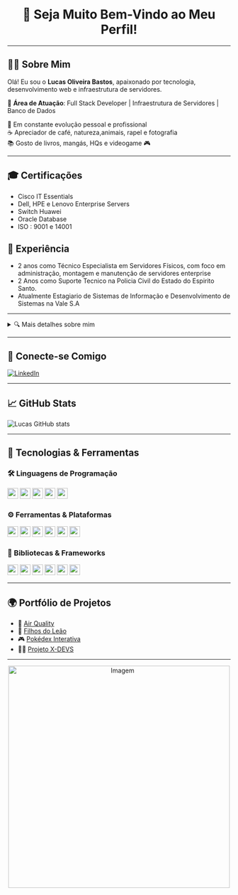 <!-- Título -->
<h1 align="center">👋 Seja Muito Bem-Vindo ao Meu Perfil!</h1>

---

## 👨‍💻 Sobre Mim

Olá! Eu sou o **Lucas Oliveira Bastos**, apaixonado por tecnologia, desenvolvimento web e infraestrutura de servidores. 

🎯 **Área de Atuação**: Full Stack Developer | Infraestrutura de Servidores | Banco de Dados

🌱 Em constante evolução pessoal e profissional  
☕ Apreciador de café, natureza,animais, rapel e fotografia  
📚 Gosto de livros, mangás, HQs e videogame 🎮  

---

## 🎓 Certificações
- Cisco IT Essentials
- Dell, HPE e Lenovo Enterprise Servers
- Switch Huawei
- Oracle Database
- ISO : 9001 e 14001

## 💼 Experiência
- 2 anos como Técnico Especialista em Servidores Físicos, com foco em administração, montagem e manutenção de servidores enterprise
- 2 Anos como Suporte Tecnico na Policia Civil do Estado do Espirito Santo.
- Atualmente Estagiario de Sistemas de Informação e Desenvolvimento de Sistemas na Vale S.A
---

<details>
  <summary>🔍 Mais detalhes sobre mim</summary>

  - Tenho 27 anos e moro no Brasil 🇧🇷  
  - Fluente em inglês 🇬🇧  
  - Experiência prática em desenvolvimento full stack e administração de servidores físicos  
  - Aprecio a interseção entre hardware e software, sempre buscando soluções completas e eficientes  

</details>

---

## 🔗 Conecte-se Comigo

[![LinkedIn](https://img.shields.io/badge/-LinkedIn-0077B5?style=for-the-badge&logo=linkedin&logoColor=white)](https://www.linkedin.com/in/lucas-oliveira-bastos/)

---

## 📈 GitHub Stats

![Lucas GitHub stats](https://gh-readme-stats.vercel.app/api?username=Lucas-dev98&show_icons=true&theme=gotham)


---

## 🧰 Tecnologias & Ferramentas

### 🛠️ Linguagens de Programação
<p>
  <img src="https://cdn.jsdelivr.net/gh/devicons/devicon/icons/html5/html5-original.svg" height="24" />
  <img src="https://cdn.jsdelivr.net/gh/devicons/devicon/icons/css3/css3-original.svg" height="24" />
  <img src="https://cdn.jsdelivr.net/gh/devicons/devicon/icons/javascript/javascript-plain.svg" height="24" />
  <img src="https://cdn.jsdelivr.net/gh/devicons/devicon/icons/python/python-original.svg" height="24" />
  <img src="https://cdn.jsdelivr.net/gh/devicons/devicon/icons/mysql/mysql-original.svg" height="24" />
</p>

### ⚙️ Ferramentas & Plataformas
<p>
  <img src="https://cdn.jsdelivr.net/gh/devicons/devicon/icons/git/git-original.svg" height="24" />
  <img src="https://cdn.jsdelivr.net/gh/devicons/devicon/icons/mysql/mysql-original.svg" height="24" />
  <img src="https://cdn.jsdelivr.net/gh/devicons/devicon/icons/mariadb/mariadb-original.svg" height="24" />
  <img src="https://cdn.jsdelivr.net/gh/devicons/devicon/icons/vscode/vscode-original.svg" height="24" />
  <img src="https://cdn.jsdelivr.net/gh/devicons/devicon/icons/figma/figma-original.svg" height="24" />
  <img src="https://cdn.jsdelivr.net/gh/devicons/devicon/icons/canva/canva-original.svg" height="24" />
</p>

### 🚀 Bibliotecas & Frameworks
<p>
  <img src="https://cdn.jsdelivr.net/gh/devicons/devicon/icons/react/react-original.svg" height="24" />
  <img src="https://cdn.jsdelivr.net/gh/devicons/devicon/icons/bootstrap/bootstrap-plain.svg" height="24" />
  <img src="https://cdn.jsdelivr.net/gh/devicons/devicon/icons/angularjs/angularjs-original.svg" height="24" />
  <img src="https://cdn.jsdelivr.net/gh/devicons/devicon/icons/mongodb/mongodb-original.svg" height="24" />
  <img src="https://cdn.jsdelivr.net/gh/devicons/devicon/icons/express/express-original.svg" height="24" />
  <img src="https://cdn.jsdelivr.net/gh/devicons/devicon/icons/nodejs/nodejs-original.svg" height="24" />
</p>

---

## 🌍 Portfólio de Projetos

- 🌿 [Air Quality](https://airquality-vqcq.onrender.com/)
- 🦁 [Filhos do Leão](https://filhosdoleao.netlify.app/)
- 🎮 [Pokédex Interativa](https://github.com/Lucas-dev98/projeto-pokedex)
- 👨‍💻 [Projeto X-DEVS](https://github.com/Lucas-dev98/projeto-xdevs)

---

<p align="center">
  <img src="https://github.com/VariableBee/VariableBee/assets/77739311/4e9f41af-6b57-49a7-b15a-74322e96b4d7" alt="Imagem" width="500">
</p>
